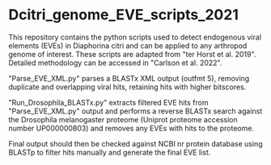 # Dcitri_genome_EVE_scripts_2021

This repository contains the python scripts used to detect endogenous viral elements (EVEs) in Diaphorina citri and can be applied to any arthropod genome of interest. These scripts are adapted from "ter Horst et al. 2019". Detailed methodology can be accessed in "Carlson et al. 2022". 

"Parse_EVE_XML.py" parses a BLASTx XML output (outfmt 5), removing duplicate and overlapping viral hits, retaining hits with higher bitscores. 

"Run_Drosophila_BLASTx.py" extracts filtered EVE hits from "Parse_EVE_XML.py" output and performs a reverse BLASTx search against the Drosophila melanogaster proteome (Uniprot proteome accession number UP000000803) and removes any EVEs with hits to the proteome. 

Final output should then be checked against NCBI nr protein database using BLASTp to filter hits manually and generate the final EVE list. 
